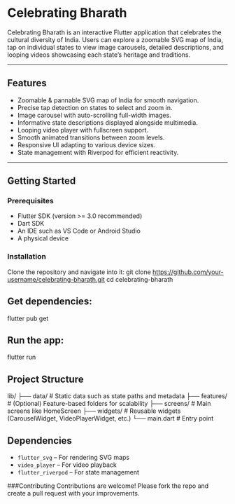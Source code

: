 # Celebrating Bharath

Celebrating Bharath is an interactive Flutter application that celebrates the cultural diversity of India. Users can explore a zoomable SVG map of India, tap on individual states to view image carousels, detailed descriptions, and looping videos showcasing each state’s heritage and traditions.

---

## Features

- Zoomable & pannable SVG map of India for smooth navigation.
- Precise tap detection on states to select and zoom in.
- Image carousel with auto-scrolling full-width images.
- Informative state descriptions displayed alongside multimedia.
- Looping video player with fullscreen support.
- Smooth animated transitions between zoom levels.
- Responsive UI adapting to various device sizes.
- State management with Riverpod for efficient reactivity.

---

## Getting Started

### Prerequisites

- Flutter SDK (version >= 3.0 recommended)
- Dart SDK
- An IDE such as VS Code or Android Studio
- A physical device

### Installation

Clone the repository and navigate into it:
git clone https://github.com/your-username/celebrating-bharath.git
cd celebrating-bharath

## Get dependencies:
flutter pub get

## Run the app:
flutter run

## Project Structure
lib/
├── data/ # Static data such as state paths and metadata
├── features/ # (Optional) Feature-based folders for scalability
├── screens/ # Main screens like HomeScreen
├── widgets/ # Reusable widgets (CarouselWidget, VideoPlayerWidget, etc.)
└── main.dart # Entry point


## Dependencies
- `flutter_svg` – For rendering SVG maps  
- `video_player` – For video playback  
- `flutter_riverpod` – For state management  

###Contributing
Contributions are welcome! Please fork the repo and create a pull request with your improvements.


